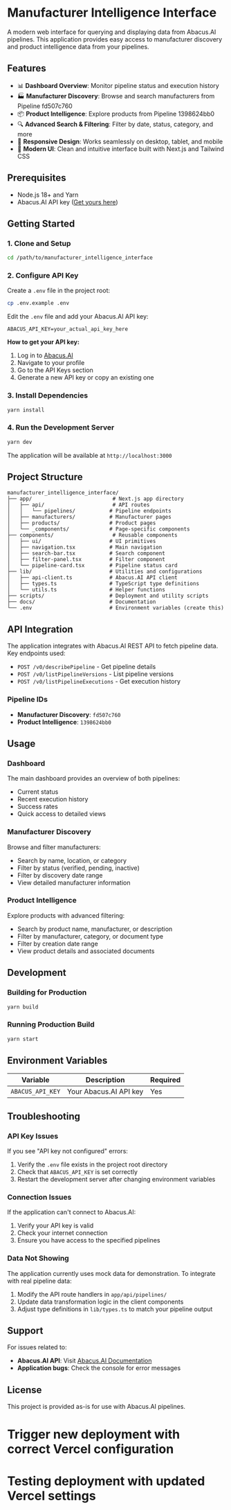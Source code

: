 
# Manufacturer Intelligence Interface

A modern web interface for querying and displaying data from Abacus.AI pipelines. This application provides easy access to manufacturer discovery and product intelligence data from your pipelines.

## Features

- 📊 **Dashboard Overview**: Monitor pipeline status and execution history
- 🏭 **Manufacturer Discovery**: Browse and search manufacturers from Pipeline fd507c760
- 📦 **Product Intelligence**: Explore products from Pipeline 1398624bb0
- 🔍 **Advanced Search & Filtering**: Filter by date, status, category, and more
- 📱 **Responsive Design**: Works seamlessly on desktop, tablet, and mobile
- 🎨 **Modern UI**: Clean and intuitive interface built with Next.js and Tailwind CSS

## Prerequisites

- Node.js 18+ and Yarn
- Abacus.AI API key ([Get yours here](https://abacus.ai/app/profile/apikey))

## Getting Started

### 1. Clone and Setup

```bash
cd /path/to/manufacturer_intelligence_interface
```

### 2. Configure API Key

Create a `.env` file in the project root:

```bash
cp .env.example .env
```

Edit the `.env` file and add your Abacus.AI API key:

```env
ABACUS_API_KEY=your_actual_api_key_here
```

**How to get your API key:**
1. Log in to [Abacus.AI](https://abacus.ai)
2. Navigate to your profile
3. Go to the API Keys section
4. Generate a new API key or copy an existing one

### 3. Install Dependencies

```bash
yarn install
```

### 4. Run the Development Server

```bash
yarn dev
```

The application will be available at `http://localhost:3000`

## Project Structure

```
manufacturer_intelligence_interface/
├── app/                          # Next.js app directory
│   ├── api/                      # API routes
│   │   └── pipelines/           # Pipeline endpoints
│   ├── manufacturers/           # Manufacturer pages
│   ├── products/                # Product pages
│   └── _components/             # Page-specific components
├── components/                   # Reusable components
│   ├── ui/                      # UI primitives
│   ├── navigation.tsx           # Main navigation
│   ├── search-bar.tsx           # Search component
│   ├── filter-panel.tsx         # Filter component
│   └── pipeline-card.tsx        # Pipeline status card
├── lib/                         # Utilities and configurations
│   ├── api-client.ts            # Abacus.AI API client
│   ├── types.ts                 # TypeScript type definitions
│   └── utils.ts                 # Helper functions
├── scripts/                     # Deployment and utility scripts
├── docs/                        # Documentation
└── .env                         # Environment variables (create this)
```

## API Integration

The application integrates with Abacus.AI REST API to fetch pipeline data. Key endpoints used:

- `POST /v0/describePipeline` - Get pipeline details
- `POST /v0/listPipelineVersions` - List pipeline versions
- `POST /v0/listPipelineExecutions` - Get execution history

### Pipeline IDs

- **Manufacturer Discovery**: `fd507c760`
- **Product Intelligence**: `1398624bb0`

## Usage

### Dashboard

The main dashboard provides an overview of both pipelines:
- Current status
- Recent execution history
- Success rates
- Quick access to detailed views

### Manufacturer Discovery

Browse and filter manufacturers:
- Search by name, location, or category
- Filter by status (verified, pending, inactive)
- Filter by discovery date range
- View detailed manufacturer information

### Product Intelligence

Explore products with advanced filtering:
- Search by product name, manufacturer, or description
- Filter by manufacturer, category, or document type
- Filter by creation date range
- View product details and associated documents

## Development

### Building for Production

```bash
yarn build
```

### Running Production Build

```bash
yarn start
```

## Environment Variables

| Variable | Description | Required |
|----------|-------------|----------|
| `ABACUS_API_KEY` | Your Abacus.AI API key | Yes |

## Troubleshooting

### API Key Issues

If you see "API key not configured" errors:
1. Verify the `.env` file exists in the project root directory
2. Check that `ABACUS_API_KEY` is set correctly
3. Restart the development server after changing environment variables

### Connection Issues

If the application can't connect to Abacus.AI:
1. Verify your API key is valid
2. Check your internet connection
3. Ensure you have access to the specified pipelines

### Data Not Showing

The application currently uses mock data for demonstration. To integrate with real pipeline data:
1. Modify the API route handlers in `app/api/pipelines/`
2. Update data transformation logic in the client components
3. Adjust type definitions in `lib/types.ts` to match your pipeline output

## Support

For issues related to:
- **Abacus.AI API**: Visit [Abacus.AI Documentation](https://api.abacus.ai/documentation)
- **Application bugs**: Check the console for error messages

## License

This project is provided as-is for use with Abacus.AI pipelines.
# Trigger new deployment with correct Vercel configuration
# Testing deployment with updated Vercel settings
